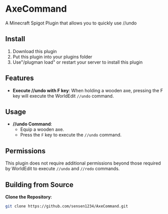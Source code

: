 # AxeCommand
A Minecraft Spigot Plugin that allows you to quickly use //undo

## Install
1. Download this plugin <br>
2. Put this plugin into your plugins folder <br>
3. Use"/plugman load" or restart your server to install this plugin <br>

## Features

- **Execute //undo with F key**: When holding a wooden axe, pressing the F key will execute the WorldEdit `//undo` command.

## Usage

- **//undo Command**: 
  - Equip a wooden axe.
  - Press the `F` key to execute the `//undo` command.

## Permissions

This plugin does not require additional permissions beyond those required by WorldEdit to execute `//undo` and `//redo` commands.



## Building from Source

 **Clone the Repository**: 
   ```bash
   git clone https://github.com/sensen1234/AxeCommand.git
